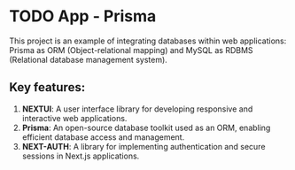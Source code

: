 # TODO App - Prisma

This project is an example of integrating databases within web applications: Prisma as ORM (Object-relational mapping) and MySQL as RDBMS (Relational database management system).

## Key features: 
1. **NEXTUI**: A user interface library for developing responsive and interactive web applications.
2. **Prisma**: An open-source database toolkit used as an ORM, enabling efficient database access and management.
3. **NEXT-AUTH**: A library for implementing authentication and secure sessions in Next.js applications.
